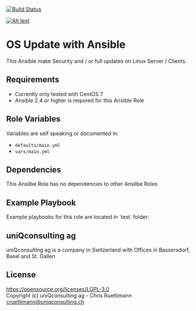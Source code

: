[![Build Status](https://travis-ci.org/uniQconsulting-ag/ansible.os-update.svg?branch=master)](https://travis-ci.org/uniQconsulting-ag/ansible.os-update)

[![Alt text](https://www.uniqconsulting.ch/images/logo.png)](https://www.uniqconsulting.ch/)

OS Update with Ansible
=================

This Ansible make Security and / or full updates on Linux Server / Clients.

Requirements
------------

* Currently only tested with CentOS 7
* Ansible 2.4 or higher is required for this Ansible Role

Role Variables
--------------
Variables are self speaking or documented in:   
* `defaults/main.yml`
* `vars/main.yml`

Dependencies
------------

This Ansilbe Role has no dependencies to other Ansilbe Roles

Example Playbook
----------------

Example playbooks for this role are located in ´test´ folder:

uniQconsulting ag
-----------------

uniQconsulting ag is a company in Switzerland with Offices in Bassersdorf, Basel and St. Gallen

License
--------------
https://opensource.org/licenses/LGPL-3.0    
Copyright (c) uniQconsulting ag - Chris Ruettimann <cruettimann@uniqconsulting.ch>
